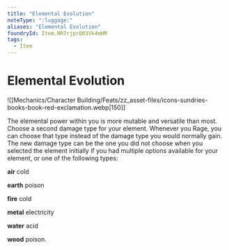 ```yaml
---
title: "Elemental Evolution"
noteType: ":luggage:"
aliases: "Elemental Evolution"
foundryId: Item.NR7rjprQ03Vk4mHM
tags:
  - Item
---
```


# Elemental Evolution
![[Mechanics/Character Building/Feats/zz_asset-files/icons-sundries-books-book-red-exclamation.webp|150]]

The elemental power within you is more mutable and versatile than most. Choose a second damage type for your element. Whenever you Rage, you can choose that type instead of the damage type you would normally gain. The new damage type can be the one you did not choose when you selected the element initially if you had multiple options available for your element, or one of the following types:

**air** cold

**earth** poison

**fire** cold

**metal** electricity

**water** acid

**wood** poison.
